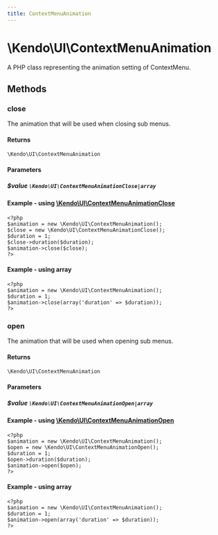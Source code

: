 ```yaml
---
title: ContextMenuAnimation
---
```


# \Kendo\UI\ContextMenuAnimation

A PHP class representing the animation setting of ContextMenu.


## Methods

### close

The animation that will be used when closing sub menus.

#### Returns
`\Kendo\UI\ContextMenuAnimation`

#### Parameters

##### $value `\Kendo\UI\ContextMenuAnimationClose|array`


#### Example - using [\Kendo\UI\ContextMenuAnimationClose](/kendo-ui/api/wrappers/php/Kendo/UI/ContextMenuAnimationClose)
    <?php
    $animation = new \Kendo\UI\ContextMenuAnimation();
    $close = new \Kendo\UI\ContextMenuAnimationClose();
    $duration = 1;
    $close->duration($duration);
    $animation->close($close);
    ?>

#### Example - using array

    <?php
    $animation = new \Kendo\UI\ContextMenuAnimation();
    $duration = 1;
    $animation->close(array('duration' => $duration));
    ?>

### open

The animation that will be used when opening sub menus.

#### Returns
`\Kendo\UI\ContextMenuAnimation`

#### Parameters

##### $value `\Kendo\UI\ContextMenuAnimationOpen|array`


#### Example - using [\Kendo\UI\ContextMenuAnimationOpen](/kendo-ui/api/wrappers/php/Kendo/UI/ContextMenuAnimationOpen)
    <?php
    $animation = new \Kendo\UI\ContextMenuAnimation();
    $open = new \Kendo\UI\ContextMenuAnimationOpen();
    $duration = 1;
    $open->duration($duration);
    $animation->open($open);
    ?>

#### Example - using array

    <?php
    $animation = new \Kendo\UI\ContextMenuAnimation();
    $duration = 1;
    $animation->open(array('duration' => $duration));
    ?>

